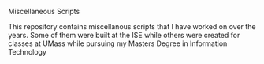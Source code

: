 Miscellaneous Scripts

This repository contains miscellanous scripts that I have worked on over the years. Some of them were built at the ISE while others were 
created for classes at UMass while pursuing my Masters Degree in Information Technology
